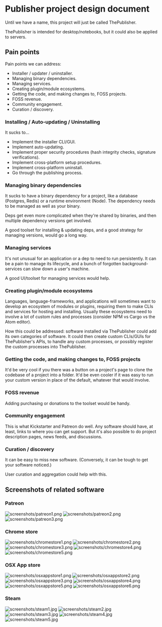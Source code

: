 # Publisher project design document

Until we have a name, this project will just be called ThePublisher.

ThePublisher is intended for desktop/notebooks, but it could also be applied to servers.

## Pain points

Pain points we can address:

 - Installer / updater / uninstaller.
 - Managing binary dependencies.
 - Managing services.
 - Creating plugin/module ecosystems.
 - Getting the code, and making changes to, FOSS projects.
 - FOSS revenue.
 - Community engagement.
 - Curation / discovery.

### Installing / Auto-updating / Uninstalling

It sucks to...

 - Implement the installer CLI/GUI.
 - Implement auto-updating.
 - Implement proper security procedures (hash integrity checks, signature verifications).
 - Implement cross-platform setup procedures.
 - Implement cross-platform uninstall.
 - Go through the publishing process.

### Managing binary dependencies

It sucks to have a binary dependency for a project, like a database (Postgres, Redis) or a runtime environment (Node).
The dependency needs to be managed as well as your binary.

Deps get even more complicated when they're shared by binaries, and then multiple dependency versions get involved.

A good toolset for installing & updating deps, and a good strategy for managing versions, would go a long way.

### Managing services

It's not unusual for an application or a dep to need to run persistently.
It can be a pain to manage its lifecycle, and a bunch of forgotten background-services can slow down a user's machine.

A good UI/toolset for managing services would help.

### Creating plugin/module ecosystems

Languages, language-frameworks, and applications will sometimes want to develop an ecosystem of modules or plugins, requiring them to make CLIs and services for hosting and installing.
Usually these ecosystems need to involve a lot of custom rules and processes (consider NPM vs Cargo vs the Atom editor).

How this could be addressed: software installed via ThePublisher could add its own categories of software.
It could then create custom CLIs/GUIs for ThePublisher's APIs, to handle any custom processes, or possibly register the custom processes into ThePublisher.

### Getting the code, and making changes to, FOSS projects

It'd be very cool if you there was a button on a project's page to clone the codebase of a project into a folder.
It'd be even cooler if it was easy to run your custom version in place of the default, whatever that would involve.

### FOSS revenue

Adding purchasing or donations to the toolset would be handy.

### Community engagement

This is what Kickstarter and Patreon do well.
Any software should have, at least, links to where you can get support.
But it's also possible to do project description pages, news feeds, and discussions.

### Curation / discovery

It can be easy to miss new software.
(Conversely, it can be tough to get your software noticed.)

User curation and aggregation could help with this.

## Screenshots of related software

### Patreon

![screenshots/patreon1.png](screenshots/patreon1.png)
![screenshots/patreon2.png](screenshots/patreon2.png)
![screenshots/patreon3.png](screenshots/patreon3.png)

### Chrome store

![screenshots/chromestore1.png](screenshots/chromestore1.png)
![screenshots/chromestore2.png](screenshots/chromestore2.png)
![screenshots/chromestore3.png](screenshots/chromestore3.png)
![screenshots/chromestore4.png](screenshots/chromestore4.png)
![screenshots/chromestore5.png](screenshots/chromestore5.png)

### OSX App store

![screenshots/osxappstore1.png](screenshots/osxappstore1.png)
![screenshots/osxappstore2.png](screenshots/osxappstore2.png)
![screenshots/osxappstore3.png](screenshots/osxappstore3.png)
![screenshots/osxappstore4.png](screenshots/osxappstore4.png)
![screenshots/osxappstore5.png](screenshots/osxappstore5.png)
![screenshots/osxappstore6.png](screenshots/osxappstore6.png)

### Steam

![screenshots/steam1.jpg](screenshots/steam1.jpg)
![screenshots/steam2.jpg](screenshots/steam2.jpg)
![screenshots/steam3.jpg](screenshots/steam3.jpg)
![screenshots/steam4.jpg](screenshots/steam4.jpg)
![screenshots/steam5.jpg](screenshots/steam5.jpg)